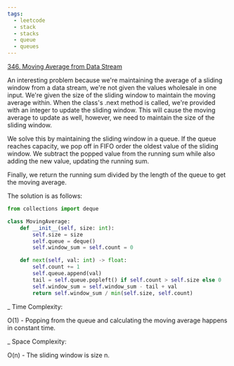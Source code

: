 ```yaml
---
tags:
  - leetcode
  - stack
  - stacks
  - queue
  - queues
---
```


<a href="https://leetcode.com/problems/moving-average-from-data-stream/">
346. Moving Average from Data Stream</a>

An interesting problem because we're maintaining the average of a sliding window
from a data stream, we're not given the values wholesale in one input. We're
given the size of the sliding window to maintain the moving average within. When
the class's .next method is called, we're provided with an integer to update the
sliding window. This will cause the moving average to update as well, however,
we need to maintain the size of the sliding window.

We solve this by maintaining the sliding window in a queue. If the queue reaches
capacity, we pop off in FIFO order the oldest value of the sliding window. We
subtract the popped value from the running sum while also adding the new value,
updating the running sum.

Finally, we return the running sum divided by the length of the queue to get the
moving average.

The solution is as follows:

```python
from collections import deque

class MovingAverage:
    def __init__(self, size: int):
        self.size = size
        self.queue = deque()
        self.window_sum = self.count = 0

    def next(self, val: int) -> float:
        self.count += 1
        self.queue.append(val)
        tail = self.queue.popleft() if self.count > self.size else 0
        self.window_sum = self.window_sum - tail + val
        return self.window_sum / min(self.size, self.count)
```

\_ Time Complexity:

O(1) - Popping from the queue and calculating the moving average happens in
constant time.

\_ Space Complexity:

O(n) - The sliding window is size n.
